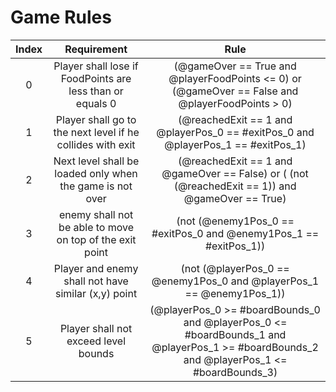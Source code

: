 # Game Rules

|Index | Requirement | Rule |
|:----:|:-----------:|:----:|
|0| Player shall lose if FoodPoints are less than or equals 0 |  (@gameOver == True and @playerFoodPoints <= 0) or (@gameOver == False and @playerFoodPoints > 0)    |
|1| Player shall go to the next level if he collides with exit| (@reachedExit == 1 and @playerPos_0 == #exitPos_0 and @playerPos_1 == #exitPos_1) |
|2| Next level shall be loaded only when the game is not over | (@reachedExit == 1 and @gameOver == False) or ( (not (@reachedExit == 1)) and @gameOver == True)     |
|3| enemy shall not be able to move on top of the exit point  | (not (@enemy1Pos_0 == #exitPos_0 and @enemy1Pos_1 == #exitPos_1))      |
|4| Player and enemy shall not have similar (x,y) point       | (not (@playerPos_0 == @enemy1Pos_0 and @playerPos_1 == @enemy1Pos_1))     |
|5| Player shall not exceed level bounds            | (@playerPos_0 >= #boardBounds_0 and @playerPos_0 <= #boardBounds_1 and @playerPos_1 >= #boardBounds_2 and @playerPos_1 <= #boardBounds_3)     |
